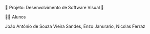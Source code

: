 🌟 Projeto: Desenvolvimento de Software Visual 🌟

👨‍🎓 Alunos

João Antônio de Souza Vieira Sandes,
Enzo Janurario,
Nicolas Ferraz
